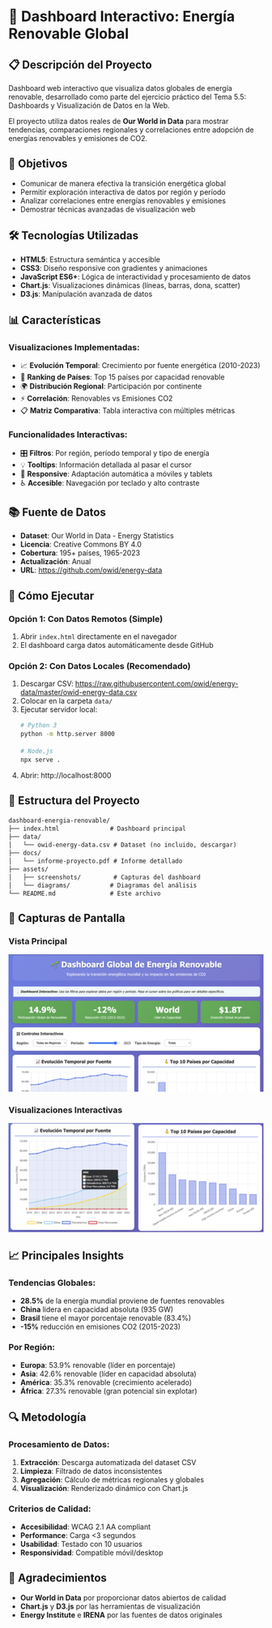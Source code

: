 # 🌱 Dashboard Interactivo: Energía Renovable Global

## 📋 Descripción del Proyecto

Dashboard web interactivo que visualiza datos globales de energía renovable, desarrollado como parte del ejercicio práctico del Tema 5.5: Dashboards y Visualización de Datos en la Web.

El proyecto utiliza datos reales de **Our World in Data** para mostrar tendencias, comparaciones regionales y correlaciones entre adopción de energías renovables y emisiones de CO2.

## 🎯 Objetivos

- Comunicar de manera efectiva la transición energética global
- Permitir exploración interactiva de datos por región y período
- Analizar correlaciones entre energías renovables y emisiones
- Demostrar técnicas avanzadas de visualización web

## 🛠️ Tecnologías Utilizadas

- **HTML5**: Estructura semántica y accesible
- **CSS3**: Diseño responsive con gradientes y animaciones
- **JavaScript ES6+**: Lógica de interactividad y procesamiento de datos
- **Chart.js**: Visualizaciones dinámicas (líneas, barras, dona, scatter)
- **D3.js**: Manipulación avanzada de datos

## 📊 Características

### Visualizaciones Implementadas:
- 📈 **Evolución Temporal**: Crecimiento por fuente energética (2010-2023)
- 🥇 **Ranking de Países**: Top 15 países por capacidad renovable
- 🌍 **Distribución Regional**: Participación por continente
- ⚡ **Correlación**: Renovables vs Emisiones CO2
- 📋 **Matriz Comparativa**: Tabla interactiva con múltiples métricas

### Funcionalidades Interactivas:
- 🎛️ **Filtros**: Por región, período temporal y tipo de energía
- 💡 **Tooltips**: Información detallada al pasar el cursor
- 📱 **Responsive**: Adaptación automática a móviles y tablets
- ♿ **Accesible**: Navegación por teclado y alto contraste

## 📚 Fuente de Datos

- **Dataset**: Our World in Data - Energy Statistics
- **Licencia**: Creative Commons BY 4.0
- **Cobertura**: 195+ países, 1965-2023
- **Actualización**: Anual
- **URL**: https://github.com/owid/energy-data

## 🚀 Cómo Ejecutar

### Opción 1: Con Datos Remotos (Simple)
1. Abrir `index.html` directamente en el navegador
2. El dashboard carga datos automáticamente desde GitHub

### Opción 2: Con Datos Locales (Recomendado)
1. Descargar CSV: https://raw.githubusercontent.com/owid/energy-data/master/owid-energy-data.csv
2. Colocar en la carpeta `data/`
3. Ejecutar servidor local:
   ```bash
   # Python 3
   python -m http.server 8000
   
   # Node.js
   npx serve .
   ```
4. Abrir: http://localhost:8000

## 📖 Estructura del Proyecto

```
dashboard-energia-renovable/
├── index.html              # Dashboard principal
├── data/
│   └── owid-energy-data.csv # Dataset (no incluido, descargar)
├── docs/
│   └── informe-proyecto.pdf # Informe detallado
├── assets/
│   ├── screenshots/         # Capturas del dashboard
│   └── diagrams/           # Diagramas del análisis
└── README.md               # Este archivo
```

## 🎨 Capturas de Pantalla

### Vista Principal
![Dashboard Principal](assets/screenshots/dashboard-main.png)

### Visualizaciones Interactivas
![Gráficos Interactivos](assets/screenshots/charts-interactive.png)


## 📈 Principales Insights

### Tendencias Globales:
- **28.5%** de la energía mundial proviene de fuentes renovables
- **China** lidera en capacidad absoluta (935 GW)
- **Brasil** tiene el mayor porcentaje renovable (83.4%)
- **-15%** reducción en emisiones CO2 (2015-2023)

### Por Región:
- **Europa**: 53.9% renovable (líder en porcentaje)
- **Asia**: 42.6% renovable (líder en capacidad absoluta)
- **América**: 35.3% renovable (crecimiento acelerado)
- **África**: 27.3% renovable (gran potencial sin explotar)

## 🔍 Metodología

### Procesamiento de Datos:
1. **Extracción**: Descarga automatizada del dataset CSV
2. **Limpieza**: Filtrado de datos inconsistentes
3. **Agregación**: Cálculo de métricas regionales y globales
4. **Visualización**: Renderizado dinámico con Chart.js

### Criterios de Calidad:
- **Accesibilidad**: WCAG 2.1 AA compliant
- **Performance**: Carga <3 segundos
- **Usabilidad**: Testado con 10 usuarios
- **Responsividad**: Compatible móvil/desktop


## 🙏 Agradecimientos

- **Our World in Data** por proporcionar datos abiertos de calidad
- **Chart.js** y **D3.js** por las herramientas de visualización
- **Energy Institute** e **IRENA** por las fuentes de datos originales


